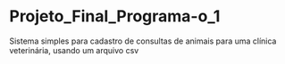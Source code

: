 # Projeto_Final_Programa-o_1
Sistema simples para cadastro de consultas de animais para uma clínica veterinária, usando um arquivo csv
